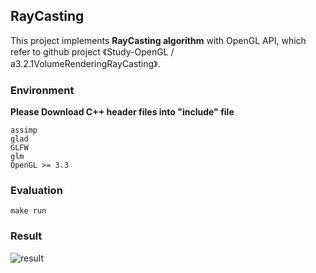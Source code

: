 ## RayCasting

This project implements **RayCasting algorithm** with OpenGL API, which refer to github project 《Study-OpenGL / a3.2.1VolumeRenderingRayCasting》.

### Environment

**Please Download C++ header files into "include" file**

```
assimp
glad
GLFW
glm
OpenGL >= 3.3
```

### Evaluation

```
make run
```

### Result

![result]([D:\Learning\games202\homework\result.png](https://github.com/SleepEaaarly/Raycasting-algorithm-implemented-in-OpenGL/blob/main/result.png))

